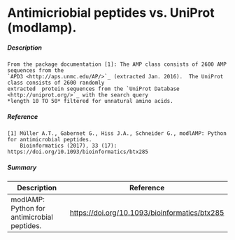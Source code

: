 # Antimicriobial peptides vs. UniProt (modlamp).

##### Description

    From the package documentation [1]: The AMP class consists of 2600 AMP sequences from the 
    `APD3 <http://aps.unmc.edu/AP/>`_ (extracted Jan. 2016).  The UniProt class consists of 2600 randomly 
    extracted  protein sequences from the `UniProt Database <http://uniprot.org/>`_ with the search query 
    *length 10 TO 50* filtered for unnatural amino acids.

##### Reference

    [1] Müller A.T., Gabernet G., Hiss J.A., Schneider G., modlAMP: Python for antimicrobial peptides.
        Bioinformatics (2017), 33 (17): https://doi.org/10.1093/bioinformatics/btx285 
           
##### Summary
 
| Description                                                               | Reference                         |
|---------------------------------------------------------------------------|-----------------------------------|
| modlAMP: Python for antimicrobial peptides. | https://doi.org/10.1093/bioinformatics/btx285  |
             
    